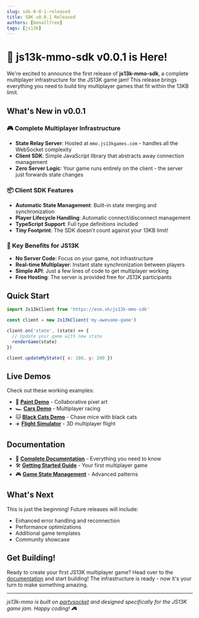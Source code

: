 ```yaml
---
slug: sdk-0-0-1-released
title: SDK v0.0.1 Released
authors: [benallfree]
tags: [js13k]
---
```


# 🚀 js13k-mmo-sdk v0.0.1 is Here!

We're excited to announce the first release of **js13k-mmo-sdk**, a complete multiplayer infrastructure for the JS13K game jam! This release brings everything you need to build tiny multiplayer games that fit within the 13KB limit.

## What's New in v0.0.1

### 🎮 Complete Multiplayer Infrastructure

- **State Relay Server**: Hosted at `mmo.js13kgames.com` - handles all the WebSocket complexity
- **Client SDK**: Simple JavaScript library that abstracts away connection management
- **Zero Server Logic**: Your game runs entirely on the client - the server just forwards state changes

### 📦 Client SDK Features

- **Automatic State Management**: Built-in state merging and synchronization
- **Player Lifecycle Handling**: Automatic connect/disconnect management
- **TypeScript Support**: Full type definitions included
- **Tiny Footprint**: The SDK doesn't count against your 13KB limit!

### 🎯 Key Benefits for JS13K

- **No Server Code**: Focus on your game, not infrastructure
- **Real-time Multiplayer**: Instant state synchronization between players
- **Simple API**: Just a few lines of code to get multiplayer working
- **Free Hosting**: The server is provided free for JS13K participants

## Quick Start

```javascript
import Js13kClient from 'https://esm.sh/js13k-mmo-sdk'

const client = new Js13kClient('my-awesome-game')

client.on('state', (state) => {
  // Update your game with new state
  renderGame(state)
})

client.updateMyState({ x: 100, y: 200 })
```

## Live Demos

Check out these working examples:

- 🎨 **[Paint Demo](/demos?game=paint)** - Collaborative pixel art
- 🏎️ **[Cars Demo](/demos?game=cars)** - Multiplayer racing
- 🐱 **[Black Cats Demo](/demos?game=black-cats)** - Chase mice with black cats
- ✈️ **[Flight Simulator](/demos?game=flight-simulator)** - 3D multiplayer flight

## Documentation

- 📖 **[Complete Documentation](/docs/intro)** - Everything you need to know
- 🛠️ **[Getting Started Guide](/docs/getting-started)** - Your first multiplayer game
- 🎮 **[Game State Management](/docs/tutorials/game-state)** - Advanced patterns

## What's Next

This is just the beginning! Future releases will include:

- Enhanced error handling and reconnection
- Performance optimizations
- Additional game templates
- Community showcase

## Get Building!

Ready to create your first JS13K multiplayer game? Head over to the [documentation](https://mmo.js13kgames.com) and start building! The infrastructure is ready - now it's your turn to make something amazing.

---

_js13k-mmo is built on [partysocket](https://github.com/partykit/partysocket) and designed specifically for the JS13K game jam. Happy coding! 🎮_
